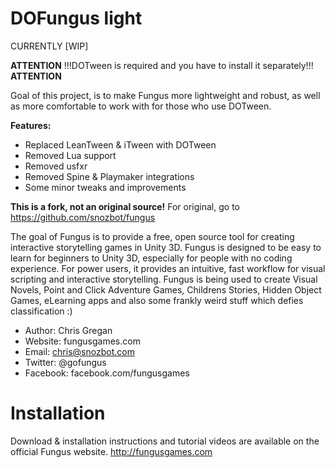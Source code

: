 DOFungus light
================

CURRENTLY [WIP]


**ATTENTION**
!!!DOTween is required and you have to install it separately!!!
**ATTENTION**

Goal of this project, is to make Fungus more lightweight and robust, as well as more comfortable to work with for those who use DOTween. 

**Features:**

* Replaced LeanTween & iTween with DOTween
* Removed Lua support
* Removed usfxr
* Removed Spine & Playmaker integrations
* Some minor tweaks and improvements

**This is a fork, not an original source!**
For original, go to https://github.com/snozbot/fungus


The goal of Fungus is to provide a free, open source tool for creating interactive storytelling games in Unity 3D. Fungus is designed to be easy to learn for beginners to Unity 3D, especially for people with no coding experience. For power users, it provides an intuitive, fast workflow for visual scripting and interactive storytelling. Fungus is being used to create Visual Novels, Point and Click Adventure Games, Childrens Stories, Hidden Object Games, eLearning apps and also some frankly weird stuff which defies classification :)

- Author: Chris Gregan
- Website: fungusgames.com
- Email: chris@snozbot.com
- Twitter: @gofungus
- Facebook: facebook.com/fungusgames

Installation
============

Download & installation instructions and tutorial videos are available on the official Fungus website.
http://fungusgames.com



